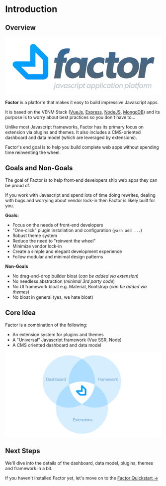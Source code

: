 # Introduction

## Overview

![](./img/factor-logo-2.svg)

**Factor** is a platform that makes it easy to build impressive Javascript apps.

It is based on the VENM Stack ([VueJs](https://vuejs.org), [Express](https://expressjs.com), [NodeJS](https://nodejs.org/en/), [MongoDB](https://github.com/mongodb/mongo)) and its purpose is to worry about best practices so you don't have to...

Unlike most Javascript frameworks, Factor has its primary focus on extension via plugins and themes. It also includes a CMS-oriented dashboard and data model (which are leveraged by extensions).

Factor's end goal is to help you build complete web apps without spending time reinventing the wheel.

## Goals and Non-Goals

The goal of Factor is to help front-end developers ship web apps they can be proud of.

If you work with Javascript and spend lots of time doing rewrites, dealing with bugs and worrying about vendor lock-in then Factor is likely built for you.

**Goals:**

- Focus on the needs of front-end developers
- "One-click" plugin installation and configuration (`yarn add ...`)
- Robust theme system
- Reduce the need to "reinvent the wheel"
- Minimize vendor lock-in
- Create a simple and elegant development experience
- Follow modular and minimal design patterns

**Non-Goals**

- No drag-and-drop builder bloat (_can be added via extension_)
- No needless abstraction (_minimal 3rd party code_)
- No UI framework bloat e.g. Material, Bootstrap (_can be added via themes_)
- No bloat in general (yes, we hate bloat)

## Core Idea

Factor is a combination of the following:

- An extension system for plugins and themes
- A "Universal" Javascript framework (Vue SSR, Node)
- A CMS oriented dashboard and data model

![Factor Diagram](./img/factor-venn-diagram.svg)

## Next Steps

We'll dive into the details of the dashboard, data model, plugins, themes and framework in a bit.

If you haven't installed Factor yet, let's move on to the [Factor Quickstart &rarr;](./quickstart)
